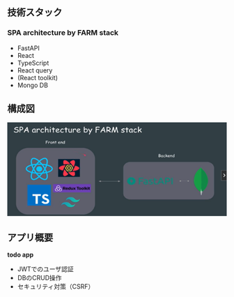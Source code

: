 ## 技術スタック

### SPA architecture by FARM stack
- FastAPI
- React
- TypeScript
- React query
- (React toolkit)
- Mongo DB

## 構成図

![infrastructure images](images/image.png)

## アプリ概要
**todo app**
- JWTでのユーザ認証
- DBのCRUD操作
- セキュリティ対策（CSRF）